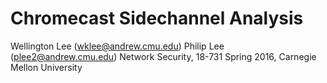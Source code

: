 # Chromecast Sidechannel Analysis

Wellington Lee (wklee@andrew.cmu.edu) 
Philip Lee (plee2@andrew.cmu.edu)
Network Security, 18-731 
Spring 2016, Carnegie Mellon University 